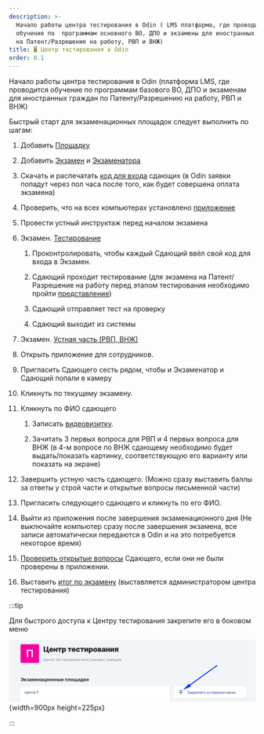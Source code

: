 ```yaml
---
description: >-
  Начало работы центра тестирования в Odin ( LMS платформа, где проводится
  обучение по  программам основного ВО, ДПО и экзамены для иностранных граждан
  на Патент/Разрешение на работу, РВП и ВНЖ)
title: 🖥️ Центр тестирования в Odin
order: 0.1
---
```


Начало работы центра тестирования в Odin (платформа LMS, где проводится обучение по программам базового ВО, ДПО и экзаменам для иностранных граждан по Патенту/Разрешению на работу, РВП и ВНЖ)

Быстрый старт для экзаменационных площадок следует выполнить по шагам:

1. Добавить [Площадку](./../dobavit-ploshadki)

2. Добавить [Экзамен](./../dobavit-ekzamen) и [Экзаменатора](./../registraciya-sotrudnikov-v-odin#ekzamenator)

3. Скачать и распечатать [код для входа](./../skachat-kody-dlya-vkhoda-sdayushikh) сдающих (в Odin заявки попадут через пол часа после того, как будет совершена оплата экзамена)

4. Проверить, что на всех компьютерах установлено [приложение](./prilozhenie.-pismennaya-i-ustnaya-chasti-ekzamena)

5. Провести устный инструктаж перед началом экзамена

6. Экзамен. [Тестирование](./ekzamen.-provedenie)

   1. Проконтролировать, чтобы каждый Сдающий ввёл свой код для входа в Экзамен.

   2. Сдающий проходит тестирование (для экзамена на Патент/Разрешение на работу перед этапом тестирования необходимо пройти [представление](https://informa.gitbook.io/immigraciya/centr-testirovaniya-v-odin/ekzamen.-provedenie#testirovanie))

   3. Сдающий отправляет тест на проверку

   4. Сдающий выходит из системы

7. Экзамен. [Устная часть (РВП, ВНЖ)](./ekzamen.-provedenie)

8. Открыть приложение для сотрудников.

9. Пригласить Сдающего сесть рядом, чтобы и Экзаменатор и Сдающий попали в камеру

10. Кликнуть по текущему экзамену.

11. Кликнуть по ФИО сдающего

    1. Записать [видеовизитку](./../../rekomendacii/obrazec-videovizitki-pered-startom-ustnoi-chasti-ekzamena).

    2. Зачитать  3 первых вопроса для РВП и 4 первых вопроса для ВНЖ (в 4-м вопросе по ВНЖ сдающему необходимо будет выдать/показать картинку, соответствующую его варианту или показать на экране)

12. Завершить устную часть сдающего. (Можно сразу выставить баллы за ответы у строй части и открытые вопросы письменной части)

13. Пригласить следующего сдающего и кликнуть по его ФИО.

14. Выйти из приложения после завершения экзаменационного дня (Не выключайте компьютер сразу после завершения экзамена, все записи автоматически передаются в Odin и на это потребуется некоторое время)

15. [Проверить открытые вопросы](./../proverka-otkrytykh-voprosov-v-testirovanii) Сдающего, если они не были проверены в приложении.

16. Выставить [итог по экзамену](./../proverka-itoga-ekzamena) (выставляется администратором центра тестирования)

:::tip 

Для быстрого доступа к Центру тестирования закрепите его в боковом меню

![](./_index.png){width=900px height=225px}

:::